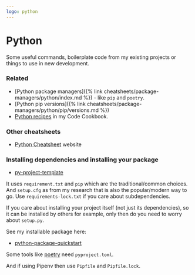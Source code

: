 ```yaml
---
logo: python
---
```

# Python

Some useful commands, boilerplate code from my existing projects or things to use in new development.

### Related

- [Python package managers]({% link cheatsheets/package-managers/python/index.md %}) - like `pip` and `poetry`.
- [Python pip versions]({% link cheatsheets/package-managers/python/pip/versions.md %})
- [Python recipes][] in my Code Cookbook.

[Python recipes]: https://michaelcurrin.github.io/code-cookbook/recipes/python/


### Other cheatsheets

- [Python Cheatsheet](https://www.pythoncheatsheet.org/) website



### Installing dependencies and installing your package

- [py-project-template](https://github.com/MichaelCurrin/py-project-template)

It uses `requirement.txt` and `pip` which are the traditional/common choices. And `setup.cfg` as from my research that is also the popular/modern way to go. Use `requirements-lock.txt` if you care about subdependencies.

If you care about installing your project itself (not just its dependencies), so it can be installed by others for example, only then do you need to worry about `setup.py`.

See my installable package here: 

- [python-package-quickstart](https://github.com/MichaelCurrin/python-package-quickstart)

Some tools like [poetry](https://python-poetry.org/docs/pyproject/) need `pyproject.toml`.

And if using Pipenv then use `Pipfile` and `Pipfile.lock`.
